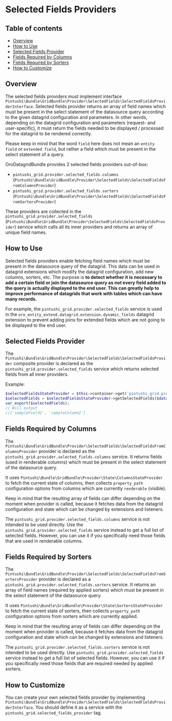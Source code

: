 Selected Fields Providers
=========================

Table of contents
-----------------

- [Overview](#overview)
- [How to Use](#how-to-use)
- [Selected Fields Provider](#selected-fields-provider)
- [Fields Required by Columns](#fields-required-by-columns)
- [Fields Required by Sorters](#fields-required-by-sorters)
- [How to Customize](#how-to-customize)

Overview
--------

The selected fields providers must implement interface `Pintushi\Bundle\GridBundle\Provider\SelectedFields\SelectedFieldsProviderInterface`.
Selected fields provider returns an array of field names which must be present in the select statement of the datasource
query according to the given datagrid configuration and parameters. In other words, depending on the datagrid configuration
and parameters (request- and user-specific), it must return the fields needed to be displayed / processed for the datagrid to be rendered correctly. 

Please keep in mind that the word `field` here does not mean an `entity field` or `extended field`, but rather
a field which must be present in the select statement of a query.

OroDatagridBundle provides 2 selected fields providers out-of-box:

* `pintushi_grid.provider.selected_fields.columns` (`Pintushi\Bundle\GridBundle\Provider\SelectedFields\SelectedFieldsFromColumnsProvider`)
* `pintushi_grid.provider.selected_fields.sorters` (`Pintushi\Bundle\GridBundle\Provider\SelectedFields\SelectedFieldsFromSortersProvider`)

These providers are collected in the `pintushi_grid.provider.selected_fields` (`Pintushi\Bundle\GridBundle\Provider\SelectedFields\SelectedFieldsProvider`)
service which calls all its inner providers and returns an array of unique field names.

How to Use
----------

Selected fields providers enable fetching field names which must be present in the datasource
query of the datagrid. This data can be used in datagrid extensions which modify the datagrid configuration, add new columns,
sorters, etc. The purpose is **to detect whether it is necessary to add a certain field or join the datasource query as not every
field added to the query is actually displayed to the end user. This can greatly help to improve performance of datagrids that
work with tables which can have many records.**

For example, the `pintushi_grid.provider.selected_fields` service is used in the `oro_entity_extend.datagrid.extension.dynamic_fields` datagrid extension to prevent adding joins for extended fields which are not going to be displayed to the end user.

Selected Fields Provider
------------------------

The `Pintushi\Bundle\GridBundle\Provider\SelectedFields\SelectedFieldsProvider` composite provider is declared as
the `pintushi_grid.provider.selected_fields` service which returns selected fields from all inner providers.

Example:

``` php
$selectedFieldsStateProvider = $this->container->get('pintushi_grid.provider.selected_fields');
$selectedFields = $selectedFieldsStateProvider->getSelectedFields($datagridConfiguration, $datagridParameters);
var_export($selectedFields);
// Will output
//['sampleField1', 'sampleColumn2']
```

Fields Required by Columns
--------------------------

The `Pintushi\Bundle\GridBundle\Provider\SelectedFields\SelectedFieldsFromColumnsProvider`  provider is declared as
the `pintushi_grid.provider.selected_fields.columns` service. It returns fields (used in renderable columns) which must be 
present in the select statement of the datasource query.

It uses `Pintushi\Bundle\GridBundle\Provider\State\ColumnsStateProvider` to fetch the current state of columns, then collects 
`property_path` configuration options from columns which are currently `renderable` (visible).

Keep in mind that the resulting array of fields can differ depending on the moment when provider is called, because it
fetches data from the datagrid configuration and state which can be changed by extensions and listeners.

The `pintushi_grid.provider.selected_fields.columns` service is not intended to be used directly. Use the `pintushi_grid.provider.selected_fields` service instead to get a full list of selected fields. However, you can use it if you specifically need those fields that are used in renderable columns.

Fields Required by Sorters
--------------------------

The `Pintushi\Bundle\GridBundle\Provider\SelectedFields\SelectedFieldsFromSortersProvider` provider is declared as
a `pintushi_grid.provider.selected_fields.sorters` service. It returns an array of field names (required by applied sorters) 
which must be present in the select statement of the datasource query.

It uses `Pintushi\Bundle\GridBundle\Provider\State\SortersStateProvider` to fetch the current state of sorters, then collects 
`property_path` configuration options from sorters which are currently applied.

Keep in mind that the resulting array of fields can differ depending on the moment when provider is called, because it
fetches data from the datagrid configuration and state which can be changed by extensions and listeners.

The `pintushi_grid.provider.selected_fields.sorters` service is not intended to be used directly. Use `pintushi_grid.provider.selected_fields` 
service instead to get a full list of selected fields. However, you can use it if you specifically need those fields that are required needed by applied sorters.

How to Customize
----------------

You can create your own selected fields provider by implementing `Pintushi\Bundle\GridBundle\Provider\SelectedFields\SelectedFieldsProviderInterface`. 
You should define it as a service with the `pintushi_grid.selected_fields_provider` tag.
